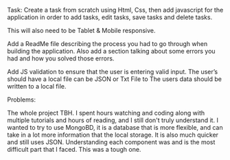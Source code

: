 Task: 
Create a task from scratch using Html, Css, then add javascript for the application in order to add tasks, edit tasks, save tasks and delete tasks.

This will also need to be Tablet & Mobile responsive.

Add a ReadMe file describing the process you had to go through when building the application. Also add a section talking about some errors you had and how you solved those errors.

Add JS validation to ensure that the user is entering valid input. 
The user’s should have a local file can be JSON or Txt File to The users data should be written to a local file. 

Problems:

The whole project TBH. I spent hours watching and coding along with multiple tutorials and hours of reading, and I still don't truly understand it. I wanted to try to use MongoBD, it is a database that is more flexible, and can take in a lot more information that the local storage. It is also much quicker and still uses JSON. Understanding each component was and is the most difficult part that I faced. This was a tough one.